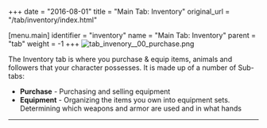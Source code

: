 +++
date = "2016-08-01"
title = "Main Tab: Inventory"
original_url = "/tab/inventory/index.html"

[menu.main]
    identifier = "inventory"
    name = "Main Tab: Inventory"
    parent = "tab"
        weight = -1
+++
![tab\_invenory\_\_00\_purchase.png](../../images/tabs/inventorytab/tab_inventory_00_Purchase.png)

The Inventory tab is where you purchase & equip items, animals and
followers that your character possesses. It is made up of a number of
Sub-tabs:

-   **Purchase** - Purchasing and selling equipment
-   **Equipment** - Organizing the items you own into equipment sets.
    Determining which weapons and armor are used and in what hands

------------------------------------------------------------------------



